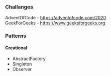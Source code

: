 ### Challanges

AdventOfCode - https://adventofcode.com/2020  
GeekForGeeks - https://www.geeksforgeeks.org  

### Patterns

#### Creational
- AbstractFactory
- Singleton 
- Observer

